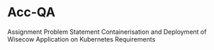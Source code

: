 # Acc-QA
Assignment
Problem Statement
Containerisation and Deployment of Wisecow Application on Kubernetes
Requirements
